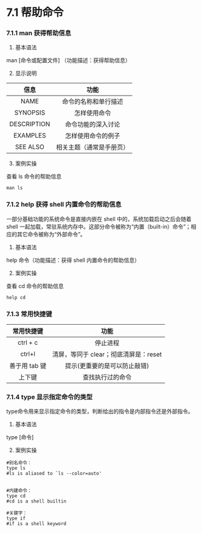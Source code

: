 # 7.1 帮助命令

### 7.1.1 man 获得帮助信息

1. 基本语法

man [命令或配置文件] （功能描述：获得帮助信息）

2. 显示说明

|     信息      |      功能      |
|:-----------:|:------------:|
|    NAME     |  命令的名称和单行描述  |
|  SYNOPSIS   |    怎样使用命令    |
| DESCRIPTION |  命令功能的深入讨论   |
|  EXAMPLES   |  怎样使用命令的例子   |
|  SEE ALSO   | 相关主题（通常是手册页） |

3. 案例实操

查看 ls 命令的帮助信息

```shell
man ls
```

### 7.1.2 help 获得 shell 内置命令的帮助信息

一部分基础功能的系统命令是直接内嵌在 shell 中的，系统加载启动之后会随着 shell 一起加载，常驻系统内存中。这部分命令被称为“内置（built-in）命令”；相应的其它命令被称为“外部命令”。

1. 基本语法

help 命令（功能描述：获得 shell 内置命令的帮助信息）

2. 案例实操

查看 cd 命令的帮助信息

```shell
help cd
```

### 7.1.3 常用快捷键

|    常用快捷键    |             功能             |
|:-----------:|:--------------------------:|
|  ctrl + c   |            停止进程            |
|   ctrl+l    |  清屏，等同于 clear；彻底清屏是：reset  |
|  善于用 tab 键  |      提示(更重要的是可以防止敲错)       |
|     上下键     |          查找执行过的命令          |

### 7.1.4 type 显示指定命令的类型

type命令用来显示指定命令的类型，判断给出的指令是内部指令还是外部指令。

1. 基本语法

type [命令]

2. 案例实操

```shell
#别名命令：
type ls
#ls is aliased to `ls --color=auto'


#内建命令：
type cd
#cd is a shell builtin

#关键字：
type if
#if is a shell keyword
```